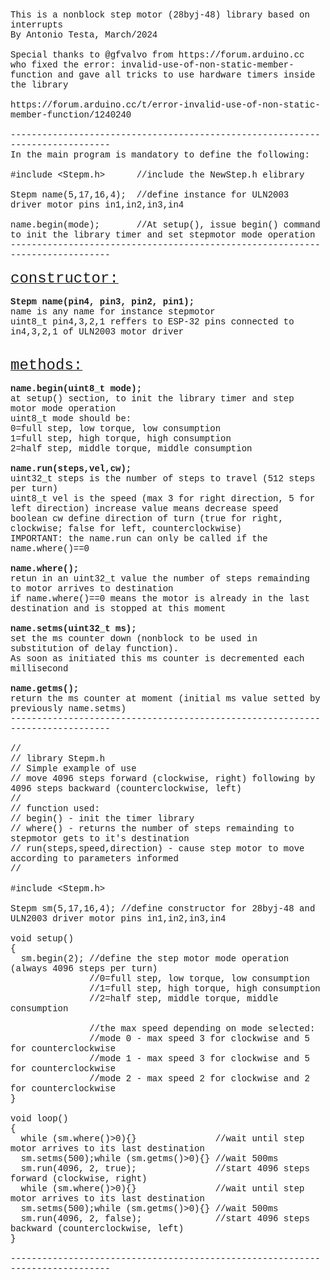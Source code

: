 <html>

<head>
<meta http-equiv="Content-Language" content="pt-br">
<meta http-equiv="Content-Type" content="text/html; charset=windows-1252">
<title>Nova pagina 1</title>
</head>

<body>

<p><font face="Courier">This is a nonblock step motor (28byj-48) library based 
on interrupts<br>
By Antonio Testa, March/2024<br>
<br>
Special thanks to @gfvalvo from https://forum.arduino.cc who fixed the error: 
invalid-use-of-non-static-member-function and gave all tricks to use hardware 
timers inside the library<br>
<br>
https://forum.arduino.cc/t/error-invalid-use-of-non-static-member-function/1240240<br>
<br>
------------------------------------------------------------------------------<br>
In the main program is mandatory to define the following:<br>
<br>
#include &lt;Stepm.h&gt;&nbsp;&nbsp;&nbsp;&nbsp;&nbsp; //include the NewStep.h 
elibrary <br>
<br>
Stepm name(5,17,16,4);&nbsp; //define instance for ULN2003 driver motor pins 
in1,in2,in3,in4<br>
<br>
name.begin(mode);&nbsp;&nbsp;&nbsp;&nbsp;&nbsp;&nbsp; //At setup(), issue begin() 
command to init the library timer and set stepmotor mode operation<br>
------------------------------------------------------------------------------<br>
<br>
<u><font size="5">constructor:</font></u><br>
<br>
<b>Stepm name(pin4, pin3, pin2, pin1); </b><br>
name is any name for instance stepmotor<br>
uint8_t pin4,3,2,1 reffers to ESP-32 pins connected to in4,3,2,1 of ULN2003 
motor driver<br>
<br>
<br>
<u><font size="5">methods:</font><br>
</u><br>
<b>name.begin(uint8_t mode);</b><br>
at setup() section, to init the library timer and step motor mode operation<br>
uint8_t mode should be:<br>
0=full step, low torque, low consumption<br>
1=full step, high torque, high consumption<br>
2=half step, middle torque, middle consumption <br>
<br>
<b>name.run(steps,vel,cw);</b><br>
uint32_t steps is the number of steps to travel (512 steps per turn)<br>
uint8_t vel is the speed (max 3 for right direction, 5 for left direction) 
increase value means decrease speed<br>
boolean cw define direction of turn (true for right, clockwise; false for left, 
counterclockwise)<br>
IMPORTANT: the name.run can only be called if the name.where()==0 <br>
<br>
<b>name.where();</b><br>
retun in an uint32_t value the number of steps remainding to motor arrives to 
destination<br>
if name.where()==0 means the motor is already in the last destination and is 
stopped at this moment<br>
<br>
<b>name.setms(uint32_t ms);</b><br>
set the ms counter down (nonblock to be used in substitution of delay function).<br>
As soon as initiated this ms counter is decremented each millisecond<br>
<br>
<b>name.getms();</b><br>
return the ms counter at moment (initial ms value setted by previously name.setms)<br>
------------------------------------------------------------------------------<br>
<br>
//<br>
// library Stepm.h<br>
// Simple example of use<br>
// move 4096 steps forward (clockwise, right) following by 4096 steps backward (counterclockwise, 
left)<br>
// <br>
// function used:<br>
// begin() - init the timer library<br>
// where() - returns the number of steps remainding to stepmotor gets to it's 
destination<br>
// run(steps,speed,direction) - cause step motor to move according to parameters 
informed<br>
// <br>
<br>
#include &lt;Stepm.h&gt;<br>
<br>
Stepm sm(5,17,16,4); //define constructor for 28byj-48 and ULN2003 driver motor 
pins in1,in2,in3,in4<br>
<br>
void setup()<br>
{<br>
&nbsp; sm.begin(2); //define the step motor mode operation (always 4096 steps 
per turn) <br>
&nbsp;&nbsp;&nbsp;&nbsp;&nbsp;&nbsp;&nbsp;&nbsp;&nbsp;&nbsp;&nbsp;&nbsp;&nbsp;&nbsp; 
//0=full step, low torque, low consumption<br>
&nbsp;&nbsp;&nbsp;&nbsp;&nbsp;&nbsp;&nbsp;&nbsp;&nbsp;&nbsp;&nbsp;&nbsp;&nbsp;&nbsp; 
//1=full step, high torque, high consumption<br>
&nbsp;&nbsp;&nbsp;&nbsp;&nbsp;&nbsp;&nbsp;&nbsp;&nbsp;&nbsp;&nbsp;&nbsp;&nbsp;&nbsp; 
//2=half step, middle torque, middle consumption<br>
<br>
&nbsp;&nbsp;&nbsp;&nbsp;&nbsp;&nbsp;&nbsp;&nbsp;&nbsp;&nbsp;&nbsp;&nbsp;&nbsp;&nbsp; 
//the max speed depending on mode selected:<br>
&nbsp;&nbsp;&nbsp;&nbsp;&nbsp;&nbsp;&nbsp;&nbsp;&nbsp;&nbsp;&nbsp;&nbsp;&nbsp;&nbsp; 
//mode 0 - max speed 3 for clockwise and 5 for counterclockwise<br>
&nbsp;&nbsp;&nbsp;&nbsp;&nbsp;&nbsp;&nbsp;&nbsp;&nbsp;&nbsp;&nbsp;&nbsp;&nbsp;&nbsp; 
//mode 1 - max speed 3 for clockwise and 5 for counterclockwise<br>
&nbsp;&nbsp;&nbsp;&nbsp;&nbsp;&nbsp;&nbsp;&nbsp;&nbsp;&nbsp;&nbsp;&nbsp;&nbsp;&nbsp; 
//mode 2 - max speed 2 for clockwise and 2 for counterclockwise<br>
}<br>
<br>
void loop()<br>
{<br>
&nbsp; while (sm.where()&gt;0){}&nbsp;&nbsp;&nbsp;&nbsp;&nbsp;&nbsp;&nbsp;&nbsp;&nbsp;&nbsp;&nbsp;&nbsp;&nbsp;&nbsp; 
//wait until step motor arrives to its last destination<br>
&nbsp; sm.setms(500);while (sm.getms()&gt;0){} //wait 500ms<br>
&nbsp; sm.run(4096, 2, true);&nbsp;&nbsp;&nbsp;&nbsp;&nbsp;&nbsp;&nbsp;&nbsp;&nbsp;&nbsp;&nbsp;&nbsp;&nbsp;&nbsp; 
//start 4096 steps forward (clockwise, right) <br>
&nbsp; while (sm.where()&gt;0){}&nbsp;&nbsp;&nbsp;&nbsp;&nbsp;&nbsp;&nbsp;&nbsp;&nbsp;&nbsp;&nbsp;&nbsp;&nbsp;&nbsp; 
//wait until step motor arrives to its last destination<br>
&nbsp; sm.setms(500);while (sm.getms()&gt;0){} //wait 500ms<br>
&nbsp; sm.run(4096, 2, false);&nbsp;&nbsp;&nbsp;&nbsp;&nbsp;&nbsp;&nbsp;&nbsp;&nbsp;&nbsp;&nbsp;&nbsp;&nbsp; 
//start 4096 steps backward (counterclockwise, left) <br>
}<br>
<br>
------------------------------------------------------------------------------<br>
&nbsp;</font></p>

</body>

</html>
